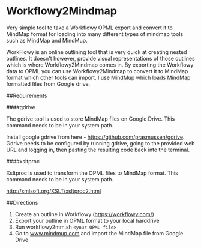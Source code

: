 # Workflowy2Mindmap
Very simple tool to take a Workflowy OPML export and convert it to MindMap 
format for loading into many different types of mindmap tools such as MindMap and MindMup.

WorkFlowy is an online outlining tool that is very quick at creating nested outlines. It doesn't however, provide
visual representations of those outlines which is where Workflowy2Mindmap comes in. By exporting the Workflowy
data to OPML you can use Workflowy2Mindmap to convert it to MindMap format which other tools can import. I use 
MindMup which loads MindMap formatted files from Google drive.

##Requirements

####gdrive

The gdrive tool is used to store MindMap files on Google Drive.
This command needs to be in your system path.

Install google gdrive from here - https://github.com/prasmussen/gdrive.
Gdrive needs to be configured by running gdrive, going to the provided web URL and 
logging in, then pasting the resulting code back into the terminal.

####xsltproc

Xsltproc is used to transform the OPML files to MindMap format. This command
needs to be in your system path.

http://xmlsoft.org/XSLT/xsltproc2.html

##Directions

1. Create an outline in Workflowy (https://workflowy.com/)
2. Export your outline in OPML format to your local harddrive
3. Run workflowy2mm.sh `<your OPML file>` 
4. Go to www.mindmup.com and import the MindMap file from Google Drive

